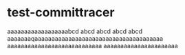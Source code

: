 # test-committracer
aaaaaaaaaaaaaaaaaabcd abcd abcd abcd abcd
aaaaaaaqaaaaaaaaaaaaaaaaaaaaaaaaaaaaaaaaaaaaaa
aaaaaaaaaaaaaaaaaaaaaaaaaaaa
aaaaaaaaaaaaaaaaaaaaaa
